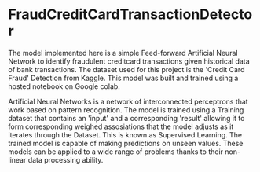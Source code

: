 # FraudCreditCardTransactionDetector

The model implemented here is a simple Feed-forward Artificial Neural Network to identify fraudulent creditcard transactions given historical data of bank transactions. The dataset used for this project is the 'Credit Card Fraud' Detection from Kaggle. This model was built and trained using a hosted notebook on Google colab.

Artificial Neural Networks is a network of interconnected perceptrons that work based on pattern recognition. The model is trained using a Training dataset that contains an 'input' and a corresponding 'result' allowing it to form corresponding weighed assosiations that the model adjusts as it iterates through the Dataset. This is known as Supervised Learning. The trained model is capable of making predictions on unseen values. 
These models can be applied to a wide range of problems thanks to their non-linear data processing ability.




